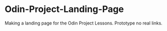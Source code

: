 # Odin-Project-Landing-Page
Making a landing page for the Odin Project Lessons. 
Prototype no real links.
